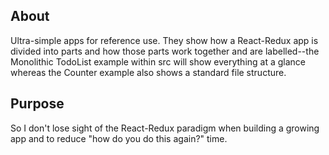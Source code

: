 ## About

Ultra-simple apps for reference use. They show how a React-Redux app is divided into parts and how those parts work together and are labelled--the Monolithic TodoList example within src will show everything at a glance whereas the Counter example also shows a standard file structure.

## Purpose

So I don't lose sight of the React-Redux paradigm when building a growing app and to reduce "how do you do this again?" time.
